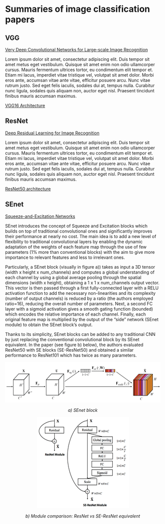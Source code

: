 # Summaries of image classification papers

## VGG
[Very Deep Convolutional Networks for Large-scale Image Recognition](https://arxiv.org/pdf/1409.1556.pdf)

Lorem ipsum dolor sit amet, consectetur adipiscing elit. Duis tempor sit
amet metus eget vestibulum. Quisque sit amet enim non odio ullamcorper
cursus. Mauris fermentum ultrices tortor, eu condimentum elit tempor et.
Etiam mi lacus, imperdiet vitae tristique vel, volutpat sit amet dolor.
Morbi eros ante, accumsan vitae ante vitae, efficitur posuere arcu. Nunc
vitae rutrum justo. Sed eget felis iaculis, sodales dui at, tempus
nulla. Curabitur nunc ligula, sodales quis aliquam non, auctor eget
nisl. Praesent tincidunt finibus mauris accumsan maximus.

[VGG16 Architecture](vgg16.png)
<!-- [<img src="vgg16.png" alt="VGG16 architecture" height="400">](vgg16.png) -->

## ResNet
[Deep Residual Learning for Image Recognition](https://arxiv.org/pdf/1512.03385.pdf)

Lorem ipsum dolor sit amet, consectetur adipiscing elit. Duis tempor sit
amet metus eget vestibulum. Quisque sit amet enim non odio ullamcorper
cursus. Mauris fermentum ultrices tortor, eu condimentum elit tempor et.
Etiam mi lacus, imperdiet vitae tristique vel, volutpat sit amet dolor.
Morbi eros ante, accumsan vitae ante vitae, efficitur posuere arcu. Nunc
vitae rutrum justo. Sed eget felis iaculis, sodales dui at, tempus
nulla. Curabitur nunc ligula, sodales quis aliquam non, auctor eget
nisl. Praesent tincidunt finibus mauris accumsan maximus.

[ResNet50 architecture](resnet50.png)

## SEnet
[Squeeze-and-Excitation Networks](https://arxiv.org/pdf/1709.01507.pdf)

SEnet introduces the concept of Squeeze and Excitation blocks which builds on top of traditional convolutional ones and significantly improves their performance at nearly no cost. The main idea is to add a new level of flexibility to traditional convolutional layers by enabling the dynamic adaptation of the weights of each feature map through the use of few parameters (1% more than conventional blocks) with the aim to give more importance to relevant features and less to irrelevant ones.

Particularly, a SEnet block (visually in figure a)) takes as input a 3D tensor (width x height x num_channels) and computes a global understanding of each channel by using a global average pooling through the spatial dimensions (width x height), obtaining a 1 x 1 x num_channels output vector. This vector is then passed through a first fully-connected layer with a RELU activation function to add the necessary non-linearities and its complexity (number of output channels) is reduced by a ratio (the authors employed ratio=16), reducing the overall number of parameters. Next, a second FC layer with a sigmoid activation gives a smooth gating function (bounded) which encodes the relative importance of each channel. Finally, each original feature map is multiplied by the output of the “side” network (SEnet module) to obtain the SEnet block’s output.

Thanks to its simplicity, SEnet blocks can be added to any traditional CNN by just replacing the conventional convolutional block by its SEnet equivalent. In the paper (see figure b) below), the authors evaluated ResNet50 with SE blocks (SE-ResNet50) and obtained a similar performance to ResNet101 which has twice as many parameters.
<p align="center"><img src="SEnet_block.png" width="560" height="130"></p>
<p align="center"><i> a) SEnet block </i></p>
<p align="center"><img src="ResNetmod_SEnetmod.png" width="299" height="295"></p>
<p align="center"> <i> b) Module comparison: ResNet vs SE-ResNet equivalent </i> </p>
